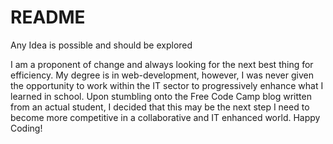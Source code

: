 # README
Any Idea is possible and should be explored

I am a proponent of change and always looking for the next best thing for efficiency. My degree is in web-development, however, I was never given the opportunity to work within the IT sector to progressively enhance what I learned in school. Upon stumbling onto the Free Code Camp blog written from an actual student, I decided that this may be the next step I need to become more competitive in a collaborative and IT enhanced world. Happy Coding!
